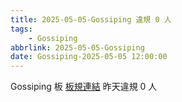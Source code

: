 ```yaml
---
title: 2025-05-05-Gossiping 違規 0 人
tags:
    - Gossiping
abbrlink: 2025-05-05-Gossiping
date: Gossiping-2025-05-05 12:00:00
---
```

Gossiping 板 [板規連結](https://www.ptt.cc/bbs/Gossiping/M.1637425085.A.07D.html)
昨天違規 0 人

